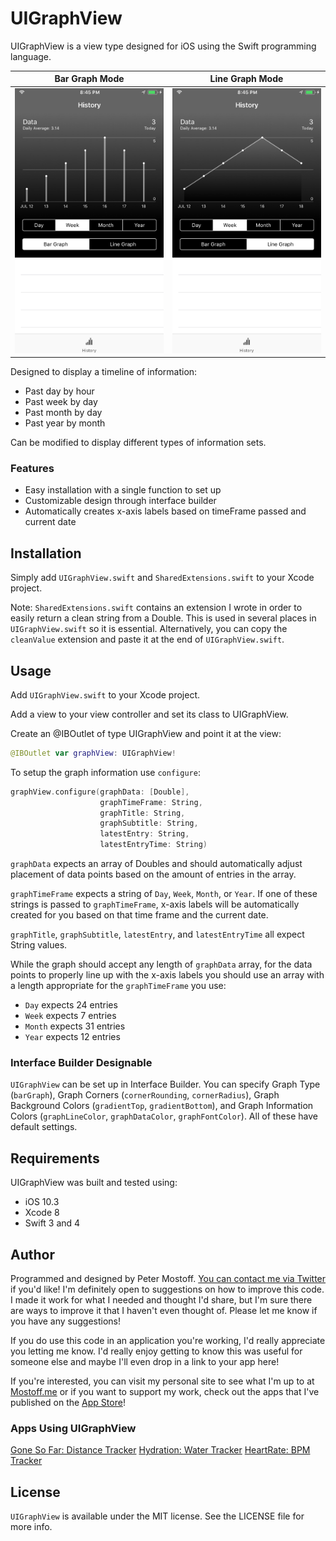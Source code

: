 # UIGraphView

UIGraphView is a view type designed for iOS using the Swift programming language.

| Bar Graph Mode | Line Graph Mode |
|:---------------:|:--------------:|
|<img src="UIGraphView_BarGraph.png" alt="UIGraphView Bar Graph" width=300>|<img src="UIGraphView_LineGraph.png" alt="UIGraphView Line Graph" width=300>|

Designed to display a timeline of information:
- Past day by hour
- Past week by day
- Past month by day
- Past year by month

Can be modified to display different types of information sets.

### Features
- Easy installation with a single function to set up
- Customizable design through interface builder
- Automatically creates x-axis labels based on timeFrame passed and current date

## Installation
Simply add `UIGraphView.swift` and `SharedExtensions.swift` to your Xcode project.

Note:
`SharedExtensions.swift` contains an extension I wrote in order to easily return a clean string from a Double. This is used in several places in `UIGraphView.swift` so it is essential. Alternatively, you can copy the `cleanValue` extension and paste it at the end of `UIGraphView.swift`.

## Usage

Add `UIGraphView.swift` to your Xcode project.

Add a view to your view controller and set its class to UIGraphView.

Create an @IBOutlet of type UIGraphView and point it at the view:

```swift
@IBOutlet var graphView: UIGraphView!
```

To setup the graph information use `configure`:

```swift
graphView.configure(graphData: [Double],
                    graphTimeFrame: String,
                    graphTitle: String,
                    graphSubtitle: String,
                    latestEntry: String,
                    latestEntryTime: String)
```

`graphData` expects an array of Doubles and should automatically adjust placement of data points based on the amount of entries in the array.

`graphTimeFrame` expects a string of `Day`, `Week`, `Month`, or `Year`. If one of these strings is passed to `graphTimeFrame`, x-axis labels will be automatically created for you based on that time frame and the current date.

`graphTitle`, `graphSubtitle`, `latestEntry`, and `latestEntryTime` all expect String values.

While the graph should accept any length of `graphData` array, for the data points to properly line up with the x-axis labels you should use an array with a length appropriate for the `graphTimeFrame` you use:
- `Day` expects 24 entries
- `Week` expects 7 entries
- `Month` expects 31 entries
- `Year` expects 12 entries

### Interface Builder Designable
`UIGraphView` can be set up in Interface Builder. You can specify Graph Type (`barGraph`), Graph Corners (`cornerRounding`, `cornerRadius`), Graph Background Colors (`gradientTop`, `gradientBottom`), and Graph Information Colors (`graphLineColor`, `graphDataColor`, `graphFontColor`). All of these have default settings.

## Requirements
UIGraphView was built and tested using:
- iOS 10.3
- Xcode 8
- Swift 3 and 4

## Author

Programmed and designed by Peter Mostoff. [You can contact me via Twitter](https://twitter.com/pmostoff) if you'd like! I'm definitely open to suggestions on how to improve this code. I made it work for what I needed and thought I'd share, but I'm sure there are ways to improve it that I haven't even thought of. Please let me know if you have any suggestions!

If you do use this code in an application you're working, I'd really appreciate you letting me know. I'd really enjoy getting to know this was useful for someone else and maybe I'll even drop in a link to your app here!

If you're interested, you can visit my personal site to see what I'm up to at [Mostoff.me](http://mostoff.me) or if you want to support my work, check out the apps that I've published on the [App Store](https://itunes.apple.com/tc/developer/peter-mostoff/id1080412491)!

### Apps Using UIGraphView
[Gone So Far: Distance Tracker](https://itunes.apple.com/tc/app/gone-so-far-distance-tracker/id1080412492?mt=8)
[Hydration: Water Tracker](https://itunes.apple.com/tc/app/hydration-water-tracker/id1236086101?mt=8)
[HeartRate: BPM Tracker](https://itunes.apple.com/tc/app/heartrate-bpm-tracker/id1236088071?mt=8)

## License
`UIGraphView` is available under the MIT license. See the LICENSE file for more info.

